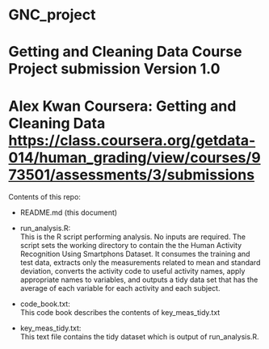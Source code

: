 # GNC_project
Getting and Cleaning Data Course Project submission
Version 1.0
===================================================
Alex Kwan
Coursera:  Getting and Cleaning Data
https://class.coursera.org/getdata-014/human_grading/view/courses/973501/assessments/3/submissions
===================================================

Contents of this repo:
- README.md (this document)

- run_analysis.R:   
  This is the R script performing analysis.  No inputs are required.
  The script sets the working directory to contain the the Human
  Activity Recognition Using Smartphons Dataset.  It consumes the
  training and test data, extracts only the measurements related to mean
  and standard deviation, converts the activity code to useful activity names,
  apply appropriate names to variables, and outputs a tidy data set that 
  has the average of each variable for each activity and each subject.  

- code_book.txt:  
  This code book describes the contents of key_meas_tidy.txt

- key_meas_tidy.txt:  
  This text file contains the tidy dataset which is output of run_analysis.R.


 



